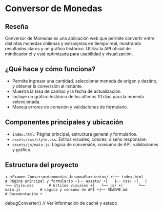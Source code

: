 
# Conversor de Monedas


## Reseña
Conversor de Monedas es una aplicación web que permite convertir entre distintas monedas chilenas y extranjeras en tiempo real, mostrando resultados claros y un gráfico histórico. Utiliza la API oficial de mindicador.cl y está optimizada para usabilidad y visualización.


## ¿Qué hace y cómo funciona?
- Permite ingresar una cantidad, seleccionar moneda de origen y destino, y obtener la conversión al instante.
- Muestra la tasa de cambio y la fecha de actualización.
- Incluye un gráfico histórico de los últimos 10 días para la moneda seleccionada.
- Maneja errores de conexión y validaciones de formulario.


## Componentes principales y ubicación

- `index.html`: Página principal, estructura general y formularios.
- `assets/css/style.css`: Estilos visuales, colores, diseño responsive.
- `assets/js/main.js`: Lógica de conversión, consumo de API, validaciones y gráfico.


## Estructura del proyecto

+```
+Examen_Conversordemonedas_JohannaBarrientos/
+├── index.html              # Página principal y formulario
+├── assets/
+│   ├── css/
+│   │   └── style.css       # Estilos visuales
+│   └── js/
+│       └── main.js         # Lógica y consumo de API
+├── README.md               # Documentación
+```

debugConverter()  // Ver información de caché y estado

